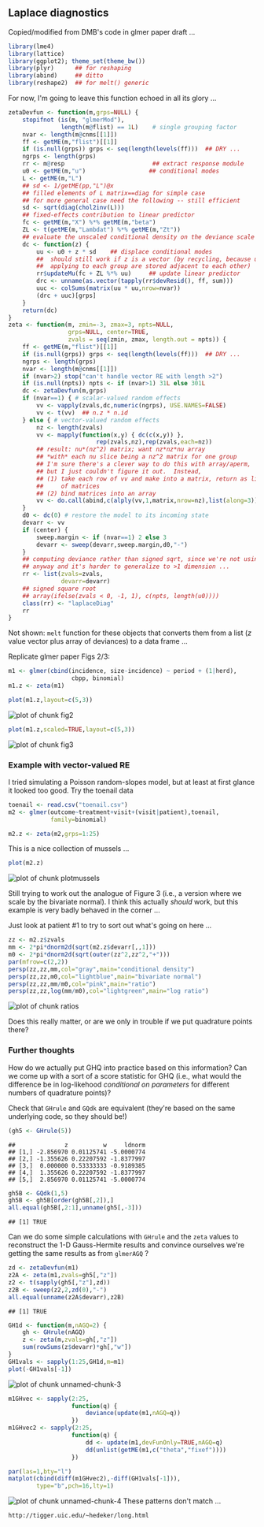 ## Laplace diagnostics

Copied/modified from DMB's code in glmer paper draft ...


```r
library(lme4)
library(lattice)
library(ggplot2); theme_set(theme_bw())
library(plyr)      ## for reshaping
library(abind)     ## ditto
library(reshape2)  ## for melt() generic
```

For now, I'm going to leave this function echoed in all its glory ...

```r
zetaDevfun <- function(m,grps=NULL) {    
    stopifnot (is(m, "glmerMod"),
               length(m@flist) == 1L)    # single grouping factor
    nvar <- length(m@cnms[[1]])
    ff <- getME(m,"flist")[[1]]
    if (is.null(grps)) grps <- seq(length(levels(ff)))  ## DRY ...
    ngrps <- length(grps)
    rr <- m@resp                         ## extract response module
    u0 <- getME(m,"u")                  ## conditional modes
    L <- getME(m,"L")
    ## sd <- 1/getME(pp,"L")@x
    ## filled elements of L matrix==diag for simple case
    ## for more general case need the following -- still efficient
    sd <- sqrt(diag(chol2inv(L)))
    ## fixed-effects contribution to linear predictor
    fc <- getME(m,"X") %*% getME(m,"beta") 
    ZL <- t(getME(m,"Lambdat") %*% getME(m,"Zt"))
    ## evaluate the unscaled conditional density on the deviance scale
    dc <- function(z) {
        uu <- u0 + z * sd    ## displace conditional modes
        ##  should still work if z is a vector (by recycling, because u values
        ##  applying to each group are stored adjacent to each other)
        rr$updateMu(fc + ZL %*% uu)     ## update linear predictor
        drc <- unname(as.vector(tapply(rr$devResid(), ff, sum)))
        uuc <- colSums(matrix(uu * uu,nrow=nvar))
        (drc + uuc)[grps]
    }
    return(dc)
}
zeta <- function(m, zmin=-3, zmax=3, npts=NULL,
                 grps=NULL, center=TRUE,
                 zvals = seq(zmin, zmax, length.out = npts)) {
    ff <- getME(m,"flist")[[1]]
    if (is.null(grps)) grps <- seq(length(levels(ff)))  ## DRY ...
    ngrps <- length(grps)
    nvar <- length(m@cnms[[1]])
    if (nvar>2) stop("can't handle vector RE with length >2")
    if (is.null(npts)) npts <- if (nvar>1) 31L else 301L
    dc <- zetaDevfun(m,grps)
    if (nvar==1) { # scalar-valued random effects
        vv <- vapply(zvals,dc,numeric(ngrps), USE.NAMES=FALSE)
        vv <- t(vv)  ## n.z * n.id
    } else { # vector-valued random effects
        nz <- length(zvals)
        vv <- mapply(function(x,y) { dc(c(x,y)) },
                         rep(zvals,nz),rep(zvals,each=nz))
        ## result: nu*(nz^2) matrix; want nz*nz*nu array
        ## *with* each nu slice being a nz^2 matrix for one group
        ## I'm sure there's a clever way to do this with array/aperm,
        ## but I just couldn't figure it out.  Instead,
        ## (1) take each row of vv and make into a matrix, return as list
        ##     of matrices
        ## (2) bind matrices into an array
        vv <- do.call(abind,c(alply(vv,1,matrix,nrow=nz),list(along=3)))
    }
    d0 <- dc(0) # restore the model to its incoming state
    devarr <- vv
    if (center) {
        sweep.margin <- if (nvar==1) 2 else 3 
        devarr <- sweep(devarr,sweep.margin,d0,"-")
    }
    ## computing deviance rather than signed sqrt, since we're not using it
    ## anyway and it's harder to generalize to >1 dimension ...
    rr <- list(zvals=zvals,
               devarr=devarr)
    ## signed square root
    ## array(ifelse(zvals < 0, -1, 1), c(npts, length(u0))))
    class(rr) <- "laplaceDiag"
    rr
}
```

Not shown: `melt` function for these objects that converts them from a list ($z$ value vector plus array of deviances) to a data frame ...


Replicate glmer paper Figs 2/3:


```r
m1 <- glmer(cbind(incidence, size-incidence) ~ period + (1|herd),
                  cbpp, binomial)
m1.z <- zeta(m1)
```


```r
plot(m1.z,layout=c(5,3))
```

![plot of chunk fig2](figure/fig2.png) 


```r
plot(m1.z,scaled=TRUE,layout=c(5,3))
```

![plot of chunk fig3](figure/fig3.png) 

### Example with vector-valued RE

I tried simulating a Poisson random-slopes model,
but at least at first glance it looked too good.
Try the toenail data 


```r
toenail <- read.csv("toenail.csv")
m2 <- glmer(outcome~treatment+visit+(visit|patient),toenail,
            family=binomial)
```


```r
m2.z <- zeta(m2,grps=1:25)
```

This is a nice collection of mussels ...

```r
plot(m2.z)
```

![plot of chunk plotmussels](figure/plotmussels.png) 

Still trying to work out the analogue of Figure 3 (i.e.,
a version where we scale by the bivariate normal).
I think this actually *should* work, but this example
is very badly behaved in the corner ...

Just look at patient #1 to try to sort out what's going on here ...

```r
zz <- m2.z$zvals
mm <- 2*pi*dnorm2d(sqrt(m2.z$devarr[,,1]))
m0 <- 2*pi*dnorm2d(sqrt(outer(zz^2,zz^2,"+")))
par(mfrow=c(2,2))
persp(zz,zz,mm,col="gray",main="conditional density")
persp(zz,zz,m0,col="lightblue",main="bivariate normal")
persp(zz,zz,mm/m0,col="pink",main="ratio")
persp(zz,zz,log(mm/m0),col="lightgreen",main="log ratio")
```

![plot of chunk ratios](figure/ratios.png) 

Does this really matter, or are we only in trouble if
we put quadrature points there?

### Further thoughts

How do we actually put GHQ into practice based on this information?
Can we come up with a sort of a score statistic for GHQ (i.e., what
would the difference be in log-likehood *conditional on parameters*
for different numbers of quadrature points)?

Check that `GHrule` and `GQdk` are equivalent (they're based on
the same underlying code, so they should be!)

```r
(gh5 <- GHrule(5))
```

```
##              z          w     ldnorm
## [1,] -2.856970 0.01125741 -5.0000774
## [2,] -1.355626 0.22207592 -1.8377997
## [3,]  0.000000 0.53333333 -0.9189385
## [4,]  1.355626 0.22207592 -1.8377997
## [5,]  2.856970 0.01125741 -5.0000774
```

```r
gh5B <- GQdk(1,5)
gh5B <- gh5B[order(gh5B[,2]),]
all.equal(gh5B[,2:1],unname(gh5[,-3]))
```

```
## [1] TRUE
```

Can we do some simple calculations with `GHrule` and the `zeta` values
to reconstruct the 1-D Gauss-Hermite results and convince ourselves we're
getting the same results as from `glmerAGQ` ?


```r
zd <- zetaDevfun(m1)
z2A <- zeta(m1,zvals=gh5[,"z"])
z2 <- t(sapply(gh5[,"z"],zd))
z2B <- sweep(z2,2,zd(0),"-")
all.equal(unname(z2A$devarr),z2B)
```

```
## [1] TRUE
```

```r
GH1d <- function(m,nAGQ=2) {
    gh <- GHrule(nAGQ)
    z <- zeta(m,zvals=gh[,"z"])
    sum(rowSums(z$devarr)*gh[,"w"])
}
GH1vals <- sapply(1:25,GH1d,m=m1)
plot(-GH1vals[-1])
```

![plot of chunk unnamed-chunk-3](figure/unnamed-chunk-3.png) 


```r
m1GHvec <- sapply(2:25,
                  function(q) {
                      deviance(update(m1,nAGQ=q))
                  })
m1GHvec2 <- sapply(2:25,
                  function(q) {
                      dd <- update(m1,devFunOnly=TRUE,nAGQ=q)
                      dd(unlist(getME(m1,c("theta","fixef"))))
                  })
```


```r
par(las=1,bty="l")
matplot(cbind(diff(m1GHvec2),-diff(GH1vals[-1])),
        type="b",pch=16,lty=1)
```

![plot of chunk unnamed-chunk-4](figure/unnamed-chunk-4.png) 
These patterns don't match ...

`http://tigger.uic.edu/~hedeker/long.html`
